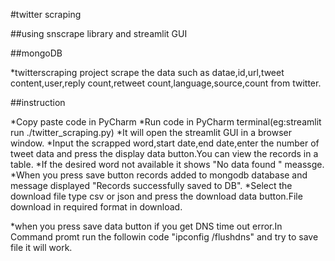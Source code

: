 #twitter scraping

##using snscrape library and streamlit GUI

##mongoDB


*twitterscraping project scrape the data such as datae,id,url,tweet content,user,reply count,retweet count,language,source,count from twitter.

##instruction

*Copy paste code in PyCharm
*Run code in PyCharm terminal(eg:streamlit run ./twitter_scraping.py)
*It will open the streamlit GUI in a browser window.
*Input the scrapped  word,start date,end date,enter the number of tweet data and press the display data button.You can view the records in a table.
*If the desired word not available it shows "No data found " meassge.
*When you press save button records added to mongodb database and message displayed "Records successfully saved to DB".
*Select the download file type csv or json and press the download data button.File download in required format in download. 


*when you press save data button if you get DNS time out error.In Command promt run the followin code "ipconfig /flushdns" and  try to save file it will work.
